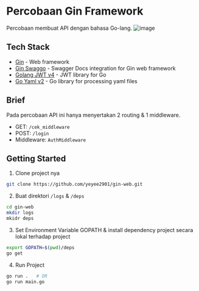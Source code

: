 # Percobaan Gin Framework
Percobaan membuat API dengan bahasa Go-lang. 
![image](https://user-images.githubusercontent.com/55247343/153563216-1f62d9e2-169e-49cf-a95c-bdb5e1daa76b.png)


## Tech Stack
- [Gin](https://github.com/gin-gonic/gin) - Web framework
- [Gin Swaggo](https://github.com/swaggo/gin-swagger) - Swagger Docs integration for Gin web framework
- [Golang JWT v4](https://github.com/golang-jwt/jwt/v4) - JWT library for Go
- [Go Yaml v2](https://github.com/go-yaml/yaml/tree/v2.4.0) - Go library for processing yaml files

## Brief
Pada percobaan API ini hanya menyertakan 2 routing & 1 middleware.
- GET: `/cek_middleware`
- POST: `/login`
- Middleware: `AuthMiddleware`

## Getting Started
1. Clone project nya
```bash
git clone https://github.com/yeyee2901/gin-web.git
```
2. Buat direktori `/logs` & `/deps`
```bash
cd gin-web
mkdir logs
mkidr deps
```
3. Set Environment Variable GOPATH & install dependency project secara lokal terhadap project
```bash
export GOPATH=$(pwd)/deps
go get
```
4. Run Project
```bash
go run .   # OR
go run main.go
```
